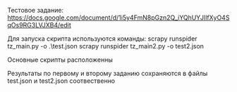 Тестовое задание: https://docs.google.com/document/d/1i5y4FmN8pGzn2Q_iYQhUYJIlfXyO4SqOs9RG3LVJXB4/edit

Для запуска скрипта используются команды:
  scrapy runspider tz_main.py -o .\test.json
  scrapy runspider tz_main2.py -o test2.json

Основные скрипты расположенны 

Результаты по первому и второму заданию сохраняются в файлы test.json и test2.json соотвественно
